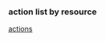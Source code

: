 ### action list by resource
[actions](https://docs.aws.amazon.com/service-authorization/latest/reference/reference.html)

